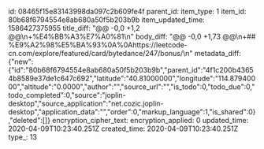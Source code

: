 id: 08465f15e83143998da097c2b609fe4f
parent_id: 
item_type: 1
item_id: 80b68f6794554e8ab680a50f5b203b9b
item_updated_time: 1586427375955
title_diff: "@@ -0,0 +1,2 @@\n+%E4%BB%A3%E7%A0%81\n"
body_diff: "@@ -0,0 +1,73 @@\n+## %E9%A2%98%E5%BA%93%0A%0Ahttps://leetcode-cn.com/explore/featured/card/bytedance/247/bonus/\n"
metadata_diff: {"new":{"id":"80b68f6794554e8ab680a50f5b203b9b","parent_id":"4f1c200b43654b8589e37de1c647c692","latitude":"40.81000000","longitude":"114.87940000","altitude":"0.0000","author":"","source_url":"","is_todo":0,"todo_due":0,"todo_completed":0,"source":"joplin-desktop","source_application":"net.cozic.joplin-desktop","application_data":"","order":0,"markup_language":1,"is_shared":0},"deleted":[]}
encryption_cipher_text: 
encryption_applied: 0
updated_time: 2020-04-09T10:23:40.251Z
created_time: 2020-04-09T10:23:40.251Z
type_: 13